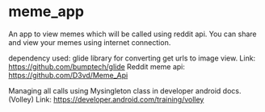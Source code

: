 # meme_app

An app to view memes which will be called using reddit api.
You can share and view your memes using internet connection.

dependency used:
glide library for converting get urls to image view.
           Link:  https://github.com/bumptech/glide
Reddit meme api:  https://github.com/D3vd/Meme_Api

Managing all calls using Mysingleton class in developer android docs.(Volley)
  Link: https://developer.android.com/training/volley
                   
